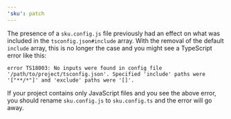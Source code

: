 ```yaml
---
'sku': patch
---
```


The presence of a `sku.config.js` file previously had an effect on what was included in the `tsconfig.json#include` array. With the removal of the default `include` array, this is no longer the case and you might see a TypeScript error like this:

```
error TS18003: No inputs were found in config file '/path/to/project/tsconfig.json'. Specified 'include' paths were '["**/*"]' and 'exclude' paths were '[]'.
```

If your project contains only JavaScript files and you see the above error, you should rename `sku.config.js` to `sku.config.ts` and the error will go away.
